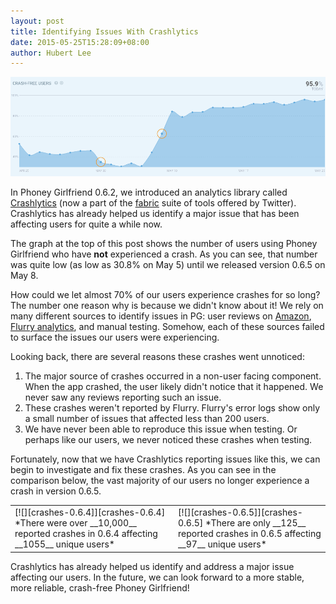 ```yaml
---
layout: post
title: Identifying Issues With Crashlytics
date: 2015-05-25T15:28:09+08:00
author: Hubert Lee
---
```


![](/assets/2015-05-25-identifying-issues-with-crashlytics/crash-graph.png)

In Phoney Girlfriend 0.6.2, we introduced an analytics library called
[Crashlytics](https://get.fabric.io/crashlytics) (now a part of the
[fabric](https://get.fabric.io/) suite of tools offered by Twitter). Crashlytics
has already helped us identify a major issue that has been affecting users for
quite a while now.

<!--more-->

The graph at the top of this post shows the number of users using Phoney
Girlfriend who have **not** experienced a crash. As you can see, that number was
quite low (as low as 30.8% on May 5) until we released version 0.6.5 on May 8.

How could we let almost 70% of our users experience crashes for so long? The
number one reason why is because we didn't know about it! We rely on many
different sources to identify issues in PG: user reviews on
[Amazon](http://www.amazon.com/Baller-Industries-Phoney-Girlfriend/dp/B00QYCGVQK),
[Flurry analytics](http://www.flurry.com/), and manual testing. Somehow, each of
these sources failed to surface the issues our users were experiencing.

Looking back, there are several reasons these crashes went unnoticed:

1. The major source of crashes occurred in a non-user facing component. When the
  app crashed, the user likely didn't notice that it happened. We never saw any
  reviews reporting such an issue.
2. These crashes weren't reported by Flurry. Flurry's error logs show only a
  small number of issues that affected less than 200 users.
3. We have never been able to reproduce this issue when testing. Or perhaps like
  our users, we never noticed these crashes when testing.

Fortunately, now that we have Crashlytics reporting issues like this, we can
begin to investigate and fix these crashes. As you can see in the comparison
below, the vast majority of our users no longer experience a crash in version
0.6.5.

<table>
<tr>
<td markdown="1">
[![][crashes-0.6.4]][crashes-0.6.4]
*There were over __10,000__ reported crashes in 0.6.4 affecting __1055__ unique
users*

[crashes-0.6.4]: /assets/2015-05-25-identifying-issues-with-crashlytics/crashes-0.6.4.png
</td>
<td markdown="1">
[![][crashes-0.6.5]][crashes-0.6.5]
*There are only __125__ reported crashes in 0.6.5 affecting __97__ unique users*

[crashes-0.6.5]: /assets/2015-05-25-identifying-issues-with-crashlytics/crashes-0.6.5.png
</td>
</tr>
</table>

Crashlytics has already helped us identify and address a major issue affecting
our users. In the future, we can look forward to a more stable, more reliable,
crash-free Phoney Girlfriend!
